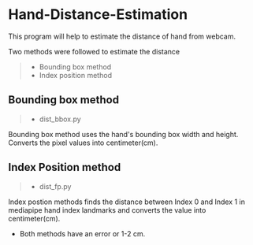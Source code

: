 # Hand-Distance-Estimation

This program will help to estimate the distance of hand from webcam.

Two methods were followed to estimate the distance
>- Bounding box method
>- Index position method

## Bounding box method

>- dist_bbox.py

Bounding box method uses the hand's bounding box width and height. Converts the pixel values into centimeter(cm).

## Index Position method

>- dist_fp.py


Index postion methods finds the distance between Index 0 and Index 1 in mediapipe hand index landmarks and converts the value into centimeter(cm).

- Both methods have an error or 1-2 cm.

